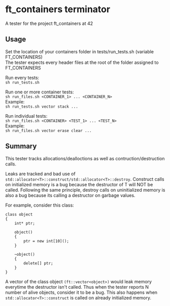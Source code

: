 # ft_containers terminator

A tester for the project ft_containers at 42

## Usage

Set the location of your containers folder in tests/run_tests.sh (variable FT_CONTAINERS) <br/>
The tester expects every header files at the root of the folder assigned to FT_CONTAINERS

Run every tests: <br/>
```sh run_tests.sh```

Run one or more container tests: <br/>
```sh run_files.sh <CONTAINER_1> ... <CONTAINER_N>```
<br/>Example: <br/>
```sh run_tests.sh vector stack ...```

Run individual tests: <br/>
```sh run_files.sh <CONTAINER> <TEST_1> ... <TEST_N>```
<br/>Example: <br/>
```sh run_files.sh vector erase clear ...```

## Summary

This tester tracks allocations/dealloctions as well as contruction/destruction calls.

Leaks are tracked and bad use of ```std::allocator<T>::construct/std::allocator<T>::destroy```. Construct calls on initialized memory is a bug because the destructor of T will NOT be called. Following the same principle, destroy calls on uninitialized memory is also a bug because its calling a destructor on garbage values.

For example, consider this class: <br/>
```
class object
{
    int* ptr;

    object()
    {
        ptr = new int[10]();
    }

    ~object()
    {
        delete[] ptr;
    }
}
```

A vector of the class object ```(ft::vector<object>)``` would leak memory everytime the destructor isn't called.
Thus when the tester reports N number of alive objects, consider it to be a bug. This also happens when 
```std::allocator<T>::construct``` is called on already initialized memory.
